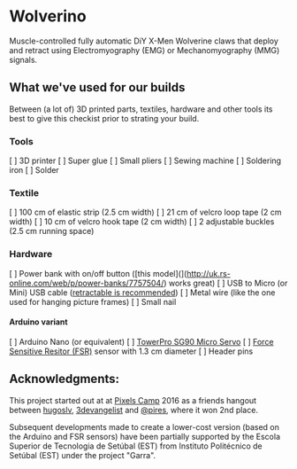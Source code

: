 # Wolverino
Muscle-controlled fully automatic DiY X-Men Wolverine claws that
deploy and retract using Electromyography (EMG) or Mechanomyography (MMG)
signals.

## What we've used for our builds
Between (a lot of) 3D printed parts, textiles, hardware and other
tools its best to give this checkist prior to strating your build.

### Tools
[ ] 3D printer
[ ] Super glue
[ ] Small pliers
[ ] Sewing machine
[ ] Soldering iron
[ ] Solder

### Textile 
[ ] 100 cm of elastic strip (2.5 cm width)
[ ] 21 cm of velcro loop tape (2 cm width)
[ ] 10 cm of velcro hook tape (2 cm width)
[ ] 2 adjustable buckles (2.5 cm running space)

### Hardware
[ ] Power bank with on/off button ([this
model](](http://uk.rs-online.com/web/p/power-banks/7757504/) works
great)
[ ] USB to Micro (or Mini) USB cable ([retractable is
recommended](http://www.dx.com/pt/p/retractable-usb-to-mini-usb-data-cable-74cm-length-22552#.WYMNZhRT7Ew))
[ ] Metal wire (like the one used for hanging picture frames)
[ ] Small nail

#### Arduino variant
[ ] Arduino Nano (or equivalent)
[ ] [TowerPro SG90 Micro
Servo](http://www.dx.com/pt/p/towerpro-sg90-9g-mini-servo-with-accessories-12859?tc=EUR&gclid=EAIaIQobChMImq_ws_y61QIV1kAbCh2QWAYLEAQYAiABEgKSEfD_BwE#.WYMKfRRT7Ew)
[ ] [Force Sensitive Resitor
(FSR)](http://www.botnroll.com/en/outros/222-sen-09375-sensor-de-forca-resistivo-05-.html?search_query=fsr&results=3)
sensor with 1.3 cm diameter
[ ] Header pins


## Acknowledgments:
This project started out at at [Pixels
Camp](https://github.com/PixelsCamp) 2016 as a friends hangout between
[hugoslv](https://github.com/hugoslv),
[3devangelist](https://github.com/3devangelist) and 
[@pires](https://github.com/pires), where it won 2nd place. 

Subsequent developments made to create a lower-cost version (based on
the Arduino and FSR sensors) have been partially supported by the
Escola Superior de Tecnologia de Setúbal (EST) from Instituto
Polit&eacute;cnico de Setúbal (EST) under the project "Garra".
